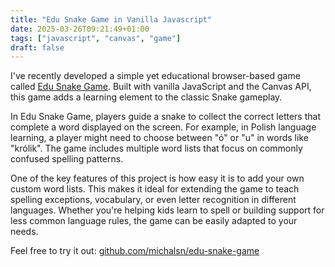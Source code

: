 ```yaml
---
title: "Edu Snake Game in Vanilla Javascript"
date: 2025-03-26T09:21:49+01:00
tags: ["javascript", "canvas", "game"]
draft: false
---
```


I've recently developed a simple yet educational browser-based game called [Edu Snake Game](https://github.com/michalsn/edu-snake-game). Built with vanilla JavaScript and the Canvas API, this game adds a learning element to the classic Snake gameplay.

<!--more-->

In Edu Snake Game, players guide a snake to collect the correct letters that complete a word displayed on the screen. For example, in Polish language learning, a player might need to choose between "ó" or "u" in words like "królik". The game includes multiple word lists that focus on commonly confused spelling patterns.

One of the key features of this project is how easy it is to add your own custom word lists. This makes it ideal for extending the game to teach spelling exceptions, vocabulary, or even letter recognition in different languages. Whether you're helping kids learn to spell or building support for less common language rules, the game can be easily adapted to your needs.

Feel free to try it out:  [github.com/michalsn/edu-snake-game](https://github.com/michalsn/edu-snake-game)